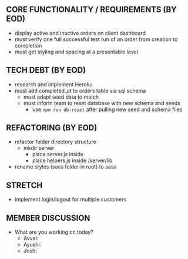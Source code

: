 ## CORE FUNCTIONALITY / REQUIREMENTS (BY EOD)
- display active and inactive orders on client dashboard
- must verify one full successful test run of an order from creation to completion
- must get styling and spacing at a presentable level

## TECH DEBT (BY EOD)
- research and implement Heroku
- must add completed_at to orders table via sql schema
  - must adapt seed data to match
  - must inform team to reset database with new schema and seeds
    - use `npm run db:reset` after pulling new seed and schema files

## REFACTORING (BY EOD)
- refactor folder directory structure
  - mkdir server
    - place server.js inside
    - place helpers.js inside /server/lib
- rename styles (sass folder in root) to sass

## STRETCH
- implement login/logout for multiple customers

## MEMBER DISCUSSION
- What are you working on today?
  - Avvai: 
  - Ayushi: 
  - Josh:
